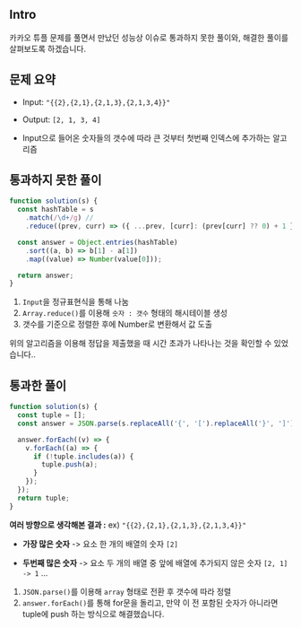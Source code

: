 ## Intro

카카오 튜플 문제를 풀면서 만났던 성능상 이슈로 통과하지 못한 풀이와, 해결한 풀이를 살펴보도록 하겠습니다.

## 문제 요약

- Input: `"{{2},{2,1},{2,1,3},{2,1,3,4}}"`

- Output: `[2, 1, 3, 4]`
- Input으로 들어온 숫자들의 갯수에 따라 큰 것부터 첫번째 인덱스에 추가하는 알고리즘

## 통과하지 못한 풀이

```javascript
function solution(s) {
  const hashTable = s
    .match(/\d+/g) //
    .reduce((prev, curr) => ({ ...prev, [curr]: (prev[curr] ?? 0) + 1 }), {}); //

  const answer = Object.entries(hashTable)
    .sort((a, b) => b[1] - a[1])
    .map((value) => Number(value[0]));

  return answer;
}
```

1. `Input`을 정규표현식을 통해 나눔
2. `Array.reduce()`를 이용해 `숫자 : 갯수` 형태의 해시테이블 생성
3. 갯수를 기준으로 정렬한 후에 Number로 변환해서 값 도출

위의 알고리즘을 이용해 정답을 제출했을 때 시간 초과가 나타나는 것을 확인할 수 있었습니다..

## 통과한 풀이

```javascript
function solution(s) {
  const tuple = [];
  const answer = JSON.parse(s.replaceAll('{', '[').replaceAll('}', ']')).sort((a, b) => a.length - b.length);

  answer.forEach((v) => {
    v.forEach((a) => {
      if (!tuple.includes(a)) {
        tuple.push(a);
      }
    });
  });
  return tuple;
}
```

**여러 방향으로 생각해본 결과 :**
ex) `"{{2},{2,1},{2,1,3},{2,1,3,4}}"`

- **가장 많은 숫자** -> 요소 한 개의 배열의 숫자 `[2]`

- **두번째 많은 숫자** -> 요소 두 개의 배열 중 앞에 배열에 추가되지 않은 숫자 `[2, 1] -> 1`
  ...

1. `JSON.parse()`를 이용해 `array` 형태로 전환 후 갯수에 따라 정렬
1. `answer.forEach()`를 통해 for문을 돌리고, 만약 이 전 포함된 숫자가 아니라면 tuple에 push 하는 방식으로 해결했습니다.
